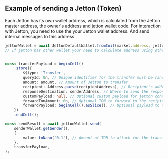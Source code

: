 ## Example of sending a Jetton (Token)

Each Jetton has its own wallet address, which is calculated from the Jetton master address, the owner's address and jetton wallet code.
For interaction with Jetton, you need to use the your Jetton wallet address. And send internal messages to this address.

```typescript
jettonWallet = await JettonDefaultWallet.fromInit(market.address, jettonMaster.address);
// If jetton has other wallet your need to calculate address using other code of jetton wallet.


const transferPayload = beginCell()
    .store({
        $$type: 'Transfer',
        queryId: 0n, // Unique identifier for the transfer must be random
        amount: amount, // Amount of Jetton to transfer
        recipient: Address.parse(recipientAddress), // Recipient's address
        responseDestination: senderAddress, // Where to send the response
        customPayload: null, // Optional custom payload for jetton contract
        forwardTonAmount: 0n, // Optional TON to forward to the recipient with the forwardPayload
        forwardPayload: beginCell().asSlice(), // Optional payload to forward to the recipient (need for create deal, take deal)
    })
    .endCell();

const sendResult = await jettonWallet.send(
    senderWallet.getSender(),
    {
        value: toNano('0.1'), // Amount of TON to attach for the transaction
    },
    transferPayload,
);
```
